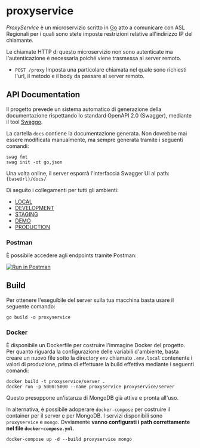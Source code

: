 # proxyservice

*ProxyService* è un microservizio scritto in [Go](https://golang.org) atto a comunicare con ASL Regionali per i quali sono stete imposte restrizioni relative all'indirizzo IP del chiamante.

Le chiamate HTTP di questo microservizio non sono autenticate ma l'autenticazione è necessaria poiché viene trasmessa al server remoto.


- `POST /proxy`
Imposta una particolare chiamata nel quale sono richiesti l'url, il metodo e il body da passare al server remoto.


## API Documentation

Il progetto prevede un sistema automatico di generazione della documentazione rispettando lo standard OpenAPI 2.0 (Swagger), mediante il tool [Swaggo](https://github.com/swaggo/swag).

La cartella `docs` contiene  la documentazione generata. Non dovrebbe mai essere modificata manualmente, ma sempre generata tramite i seguenti comandi:

```
swag fmt
swag init -ot go,json
```

Una volta online, il server esporrà l'interfaccia Swagger UI al path: `{baseUrl}/docs/`

Di seguito i collegamenti per tutti gli ambienti:

- [LOCAL](http://localhost:8000/docs/index.html)
- [DEVELOPMENT](https://dev.gayadeed.it/proxyservice/docs/index.html)
- [STAGING](https://staging.gayadeed.it/proxyservice/docs/index.html)
- [DEMO](https://demo.gayadeed.it/proxyservice/docs/index.html)
- [PRODUCTION](https://app.gayadeed.it/proxyservice/docs/index.html)

### Postman

È possibile accedere agli endpoints tramite Postman:

[![Run in Postman](https://run.pstmn.io/button.svg)](https://app.getpostman.com/run-collection/3273428-d269888f-7633-401f-9341-45d5abb9fb9a?action=collection%2Ffork&collection-url=entityId%3D3273428-d269888f-7633-401f-9341-45d5abb9fb9a%26entityType%3Dcollection%26workspaceId%3D6bd1ee9d-b7f9-436c-9ffa-d6452576c9d2)

## Build

Per ottenere l'eseguibile del server sulla tua macchina basta usare il seguente comando:
```
go build -o proxyservice
```

### Docker

È disponibile un Dockerfile per costruire l'immagine Docker del progetto. Per quanto riguarda la configurazione delle
variabili d'ambiente, basta creare un nuovo file sotto la directory `env` chiamato `.env.local` contenente
i valori di produzione, prima di effettuare la build effettiva mediante i seguenti comandi:
```
docker build -t proxyservice/server .
docker run -p 5000:5000 --name proxyservice proxyservice/server
```
Questo presuppone un'istanza di MongoDB già attiva e pronta all'uso.

In alternativa, è possibile adoperare `docker-compose` per costruire il container per il server e per MongoDB. I servizi
disponibili sono `proxyservice` e `mongo`. Ovviamente **vanno configurati i path correttamente nel file `docker-compose.yml`**.
```
docker-compose up -d --build proxyservice mongo
```
